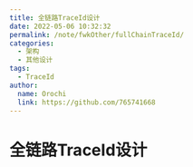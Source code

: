```yaml
---
title: 全链路TraceId设计
date: 2022-05-06 10:32:32
permalink: /note/fwkOther/fullChainTraceId/
categories:
  - 架构
  - 其他设计
tags:
  - TraceId
author: 
  name: Orochi
  link: https://github.com/765741668
---
```

# 全链路TraceId设计
